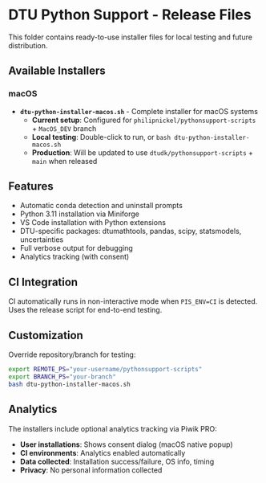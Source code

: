 # DTU Python Support - Release Files

This folder contains ready-to-use installer files for local testing and future distribution.

## Available Installers

### macOS
- **`dtu-python-installer-macos.sh`** - Complete installer for macOS systems
  - **Current setup**: Configured for `philipnickel/pythonsupport-scripts` + `MacOS_DEV` branch  
  - **Local testing**: Double-click to run, or `bash dtu-python-installer-macos.sh`
  - **Production**: Will be updated to use `dtudk/pythonsupport-scripts` + `main` when released

## Features
- Automatic conda detection and uninstall prompts
- Python 3.11 installation via Miniforge
- VS Code installation with Python extensions
- DTU-specific packages: dtumathtools, pandas, scipy, statsmodels, uncertainties
- Full verbose output for debugging
- Analytics tracking (with consent)

## CI Integration

CI automatically runs in non-interactive mode when `PIS_ENV=CI` is detected.
Uses the release script for end-to-end testing.

## Customization

Override repository/branch for testing:
```bash
export REMOTE_PS="your-username/pythonsupport-scripts"
export BRANCH_PS="your-branch"
bash dtu-python-installer-macos.sh
```

## Analytics

The installers include optional analytics tracking via Piwik PRO:
- **User installations**: Shows consent dialog (macOS native popup)
- **CI environments**: Analytics enabled automatically
- **Data collected**: Installation success/failure, OS info, timing
- **Privacy**: No personal information collected
